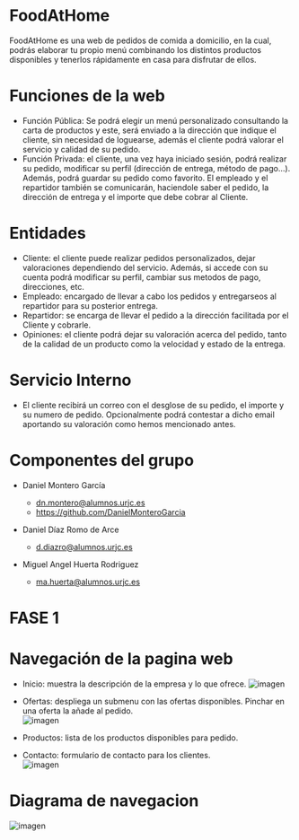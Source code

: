 # FoodAtHome

FoodAtHome es una web de pedidos de comida a domicilio, en la cual, podrás elaborar tu propio menú combinando los distintos productos disponibles y tenerlos rápidamente en casa para disfrutar de ellos.

# Funciones de la web
- Función Pública: Se podrá elegir un menú personalizado consultando la carta de productos y este, será enviado a la dirección que indique  el cliente, sin necesidad de loguearse, además el cliente podrá valorar el servicio y calidad de su pedido.
- Función Privada: el cliente, una vez haya iniciado sesión, podrá realizar su pedido, modificar su perfil (dirección de entrega, método de pago...). Además, podrá guardar su pedido como favorito. El empleado y el repartidor también se comunicarán, haciendole saber el pedido, la dirección de entrega y el importe que debe cobrar al Cliente.

# Entidades
- Cliente: el cliente puede realizar pedidos personalizados, dejar valoraciones dependiendo del servicio. Además, si accede con su cuenta podrá modificar su perfil, cambiar sus metodos de pago, direcciones, etc.
- Empleado: encargado de llevar a cabo los pedidos y entregarseos al repartidor para su posterior entrega.
- Repartidor: se encarga de llevar el pedido a la dirección facilitada por el Cliente y cobrarle.
- Opiniones: el cliente podrá dejar su valoración acerca del pedido, tanto de la calidad de un producto como la velocidad y estado de la entrega.

# Servicio Interno
- El cliente recibirá un correo con el desglose de su pedido, el importe y su numero de pedido. Opcionalmente podrá contestar a dicho email aportando su valoración como hemos mencionado antes.

# Componentes del grupo
- Daniel Montero García
  - dn.montero@alumnos.urjc.es
  - https://github.com/DanielMonteroGarcia
 
- Daniel Díaz Romo de Arce
  - d.diazro@alumnos.urjc.es
  
- Miguel Angel Huerta Rodriguez
  - ma.huerta@alumnos.urjc.es
  
# FASE 1
  # Navegación de la pagina web
   - Inicio: muestra la descripción de la empresa y lo que ofrece.
    ![imagen](https://github.com/pracDAD2018/FoodAtHome/blob/master/EjemploparaDAD/Screenshots/Inicio.png)
    
   - Ofertas: despliega un submenu con las ofertas disponibles. Pinchar en una oferta la añade al pedido.   
    ![imagen](https://github.com/pracDAD2018/FoodAtHome/blob/master/EjemploparaDAD/Screenshots/Ofertas.png)
    
   - Productos: lista de los productos disponibles para pedido.
   
   - Contacto: formulario de contacto para los clientes.   
    ![imagen](https://github.com/pracDAD2018/FoodAtHome/blob/master/EjemploparaDAD/Screenshots/Contacto.png)
   
   
   # Diagrama de navegacion
   
   ![imagen](https://github.com/pracDAD2018/FoodAtHome/blob/master/EjemploparaDAD/Screenshots/Diagrama%20de%20navegacion.png)
  
